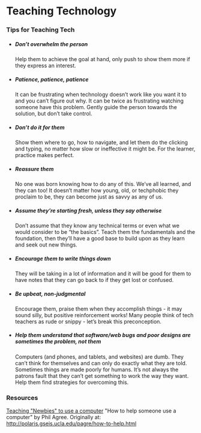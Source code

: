 # Teaching Technology

### Tips for Teaching Tech

* ##### Don’t overwhelm the person
  Help them to achieve the goal at hand, only push to show them more if they express an interest.
* ##### Patience, patience, patience
    It can be frustrating when technology doesn’t work like you want it to and you can’t figure out why. It can be twice as frustrating watching someone have this problem. Gently guide the person towards the solution, but don’t take control.
* ##### Don’t do it for them
  Show them where to go, how to navigate, and let them do the clicking and typing, no matter how slow or ineffective it might be. For the learner, practice makes perfect.
* ##### Reassure them
  No one was born knowing how to do any of this. We’ve all learned, and they can too! It doesn’t matter how young, old, or techphobic they proclaim to be, they can become just as savvy as any of us.
* ##### Assume they’re starting fresh, unless they say otherwise
   Don’t assume that they know any technical terms or even what we would consider to be “the basics”. Teach them the fundamentals and the foundation, then they’ll have a good base to build upon as they learn and seek out new things.  
* ##### Encourage them to write things down
   They will be taking in a lot of information and it will be good for them to have notes that they can go back to if they get lost or confused.   
* ##### Be upbeat, non-judgmental
   Encourage them, praise them when they accomplish things - it may sound silly, but positive reinforcement works! Many people think of tech teachers as rude or snippy - let’s break this preconception.  
* ##### Help them understand that software/web bugs and poor designs are sometimes the problem, not them
   Computers (and phones, and tablets, and websites) are dumb. They can’t think for themselves and can only do exactly what they are told. Sometimes things are made poorly for humans. It’s not always the patrons fault that they can’t get something to work the way they want. Help them find strategies for overcoming this.  

### Resources
<a href="https://ask.metafilter.com/224805/How-do-you-spot-an-amateur#3252269">Teaching "Newbies" to use a computer</a>
"How to help someone use a computer" by Phil Agree. Originally at: http://polaris.gseis.ucla.edu/pagre/how-to-help.html

